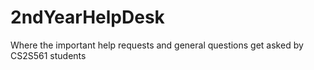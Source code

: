 # 2ndYearHelpDesk
Where the important help requests and general questions get asked by CS2S561 students
